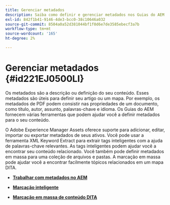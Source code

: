 ```yaml
---
title: Gerenciar metadados
description: Saiba como definir e gerenciar metadados nos Guias do AEM. Use a marcação inteligente e em massa para localizar facilmente tópicos relacionados em um mapa DITA.
exl-id: 842f1b41-9146-4de3-bcc0-38c10646a032
source-git-commit: 8504a0a52d381044bf1f0d6e7de3585ebecf3a7b
workflow-type: tm+mt
source-wordcount: '165'
ht-degree: 2%

---
```


# Gerenciar metadados {#id221EJ0500LI}

Os metadados são a descrição ou definição do seu conteúdo. Esses metadados são úteis para definir seu artigo ou um mapa. Por exemplo, os metadados de PDF podem consistir nas propriedades de um documento, como título, autor, assunto, palavras-chave e idioma. Os Guias do AEM fornecem várias ferramentas que podem ajudar você a definir metadados para o seu conteúdo.

O Adobe Experience Manager Assets oferece suporte para adicionar, editar, importar ou exportar metadados de seus ativos. Você pode usar a ferramenta XML Keyword Extract para extrair tags inteligentes com a ajuda de palavras-chave relevantes. As tags inteligentes podem ajudar você a encontrar seu conteúdo relacionado. Você também pode definir metadados em massa para uma coleção de arquivos e pastas. A marcação em massa pode ajudar você a encontrar facilmente tópicos relacionados em um mapa DITA.

- **[Trabalhar com metadados no AEM](metadata-dita.md)**

- **[Marcação inteligente](web-editor-smart-tagging.md)**

- **[Marcação em massa de conteúdo DITA](map-editor-bulk-tagging.md)**
